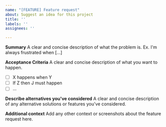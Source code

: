 ```yaml
---
name: "[FEATURE] Feature request"
about: Suggest an idea for this project
title: ''
labels: ''
assignees: ''

---
```


**Summary**
A clear and concise description of what the problem is. Ex. I'm always frustrated when [...]

**Acceptance Criteria**
A clear and concise description of what you want to happen.
- [ ] X happens when Y
- [ ] If Z then J must happen
- [ ] ...

**Describe alternatives you've considered**
A clear and concise description of any alternative solutions or features you've considered.

**Additional context**
Add any other context or screenshots about the feature request here.
